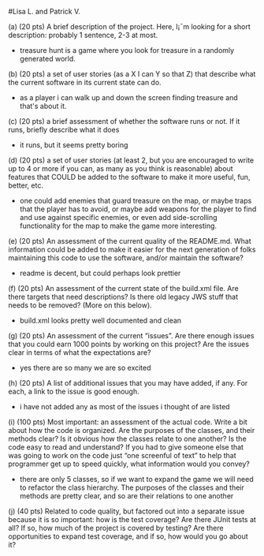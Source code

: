 #Lisa L. and Patrick V.

(a) (20 pts) A brief description of the project. Here, I¡¯m looking for a short description: probably 1 sentence, 2-3 at most.
* treasure hunt is a game where you look for treasure in a randomly generated world.

(b) (20 pts) a set of user stories (as a X I can Y so that Z) that describe what the current software in its current state can do.
* as a player i can walk up and down the screen finding treasure and that's about it.

(c) (20 pts) a brief assessment of whether the software runs or not. If it runs, briefly describe what it does
* it runs, but it seems pretty boring

(d) (20 pts) a set of user stories (at least 2, but you are encouraged to write up to 4 or more if you can, as many as you think is reasonable) about features that COULD be added to the software to make it more useful, fun, better, etc.
* one could add enemies that guard treasure on the map, or maybe traps that the player has to avoid, or maybe add weapons for the player to find and use against specific enemies, or even add side-scrolling functionality for the map to make the game more interesting.

(e) (20 pts) An assessment of the current quality of the README.md. What information could be added to make it easier for the next generation of folks maintaining this code to use the software, and/or maintain the software?
* readme is decent, but could perhaps look prettier

(f) (20 pts) An assessment of the current state of the build.xml file. Are there targets that need descriptions? Is there old legacy JWS stuff that needs to be removed? (More on this below).
* build.xml looks pretty well documented and clean

(g) (20 pts) An assessment of the current “issues”. Are there enough issues that you could earn 1000 points by working on this project? Are the issues clear in terms of what the expectations are?
* yes there are so many we are so excited

(h) (20 pts) A list of additional issues that you may have added, if any. For each, a link to the issue is good enough.
* i have not added any as most of the issues i thought of are listed

(i) (100 pts) Most important: an assessment of the actual code. Write a bit about how the code is organized. Are the purposes of the classes, and their methods clear? Is it obvious how the classes relate to one another? Is the code easy to read and understand? If you had to give someone else that was going to work on the code just “one screenful of text” to help that programmer get up to speed quickly, what information would you convey?
* there are only 5 classes, so if we want to expand the game we will need to refactor the class hierarchy. The purposes of the classes and their methods are pretty clear, and so are their relations to one another

(j) (40 pts) Related to code quality, but factored out into a separate issue because it is so important: how is the test coverage? Are there JUnit tests at all? If so, how much of the project is covered by testing? Are there opportunities to expand test coverage, and if so, how would you go about it?

